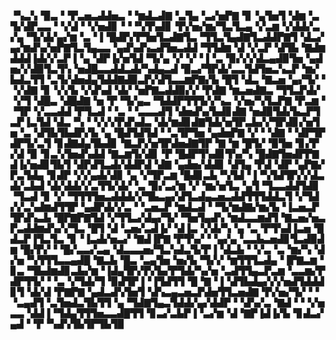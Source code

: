 ▝▚▃▚▝▉▃▝▝▛▃▅▃▟▟▅▃▝▝▆▟▃▟▇▝▃▜▄▝▃▞▅▛▇▝▊▝▄▜▅▜▝▟▆▝▃▜▞▟▛▃▃▝▝▞▟▝▝▞▅▟▊▝▝▝▚▜▚▟▊▝▛▞▅▞▆▞▜▃▜▃▄▝▞▃▆▝▞▟▟▞▃▞▄▝▜▞▟▞▄▞▆▝▃▝▐▝█▟▛▞▛▜▅▜▃▟▇▜▃▝▜▜▃▜▄▟▇▜▃▟▟▛▇▜▝▟▃▞▄▞▆▟▚▞▅▛▇▜▃▜▄▃▃▝▄▟▚▟▚▃▟▜▅▃▟▟▝▜▜▟▆▝▟▝▞▃▛▝▟▜▙▝▇▟▆▟▟▟▐▟▞▞▃▛▐▝▄▝▟▛▐▞▅▜▟▝▜▞▄▝▞▝▞▝▐▝▃▝▉▞▞▞▟▃▄▟▉▜▅▝▄▟▅▞▞▟▉▜▃▜▚▝▅▟█▃▃▟▟▃▟▞▚▟▄▃▟▝▉▃▞▜▛▟▞▃▃▜▟▜▅▃▚▃▛▝▆▞▙▟▃▜▜▝▃▜▞▟▅▟▄▜▟▟▇▟▉▃▛▞▟▜▃▃▆▛▇▞▙▝█▜▝▟▃▝▇▃▅▝▄▞▜▞▝▝▞▟▇▝▊▝▞▞▙▝▞▟▚▟▝▟▞▝▅▛▇▃▟▟▉▞▞▝▛▟▇▝▆▃▅▟▇▃▝▜▜▃▛▟▞▝▞▜▝▟█▃▝▟█▟▇▝▅▝▛▝▜▞▄▃▝▜▟▟▛▜▜▜▞▞▚▃▝▞▅▞▚▜▃▛▇▝▛▃▆▝▝▜▛▝▞▃▃▟▟▝▛▜▃▟▝▝▃▝▝▃▃▃▟▜▝▟▅▟▚▞▙▟▊▟▇▝▅▟▉▜▟▞▙▃▛▜▃▛▐▃▜▟▝▟▃▝▚▝▝▞▞▞▛▟▚▟▃▝▟▞▆▟▊▟▇▜▟▞▅▜▛▃▙▞▞▜▛▟▊▞▅▜▅▝▃▝▟▜▙▜▙▟▛▞▙▝▄▝█▟▜▟▜▟▝▝▃▜▛▜▅▝▄▟▅▛▇▝▞▝▝▟▇▝▝▟▛▜▛▟▛▜▞▃▜▝▊▟▇▟▄▜▙▟▊▝▇▃▛▞▅▜▛▟▅▟▇▜▛▝▇▝▆▝█▜▞▝▉▜▅▝▊▞▛▞▟▝▉▝▊▃▚▜▅▟▚▟▟▝▇▃▆▜▞▟▊▝▛▝█▟▛▜▚▟▊▜▚▞▚▝█▟▇▜▅▟▛▛▇▟▐▞▅▟▊▜▙▜▝▟▛▟▜▃▟▞▟▟▛▟▝▟▇▝▄▟▅▞▟▟▊▝▟▜▄▝▛▟▝▟▛▝▄▛▇▞▛▃▜▟▄▝▊▟▛▝▞▞▄▟▞▟▊▝▄▝▞▜▛▃▆▝█▟▊▃▙▝▚▜▟▝▐▝▚▜▟▜▛▞▞▟▃▟▞▃▙▟▝▟▞▟▟▞▞▃▜▜▞▟▞▝▃▝▉▞▃▞▆▝▞▝▆▞▅▜▃▝▄▜▝▜▃▃▟▟▜▟▊▝▜▃▟▝▊▝▞▝▜▜▜▜▅▃▟▟▟▞▞▜▙▃▄▞▟▜▃▟▄▃▅▃▟▟▜▜▜▟▟▃▜▝▞▜▟▞▞▃▚▟▆▟▜▜▛▝▄▟▛▟▞▞▃▝▝▃▅▃▛▝▆▟▃▟▝▝▜▞▆▟▇▞▆▞▙▝▐▃▅▃▛▜▛▟▚▃▙▝█▛▇▛▇▜▟▝▞▜▜▃▞▟▄▞▜▞▝▜▅▜▄▟▚▝▆▟▃▃▆▟▜▝▇▃▅▞▅▃▛▃▟▟▆▟▚▞▞▜▃▝█▜▝▟▝▃▅▞▃▟▐▞▝▟▐▃▝▞▟▞▚▝▄▝▃▝▛▜▚▟▐▃▅▝█▟▃▛▐▜▃▜▃▝▊▝▐▃▟▞▅▃▞▝▇▟▐▛▇▝▛▜▚▞▝▝▄▞▄▝▃▃▙▃▅▟▊▜▃▟▉▟▆▝█▞▛▞▝▝█▞▃▃▞▃▄▝▟▃▃▃▅▞▜▃▚▟▃▜▞▛▐▝▟▃▙▝▝▞▃▝▃▝▆▞▚▝▟▞▅▝▚▜▜▜▃▃▄▟█▝▇▃▙▝█▃▝▃▄▜▅▝▅▞▙▝▜▞▞▝▆▜▜▜▃▟▄▝▐▛▇▃▆▝▊▃▝▜▙▟▆▟▊▃▙▞▆▝▐▟▄▜▛▞▛▞▙▞▛▜▟▞▚▞▅▝▃▟▜▜▄▃▛▃▆▝▃▃▆▞▛▟▛▜▜▞▝▝▃▝▞▜▟▞▜▝▉▟▜▛▐▝▐▜▟▜▜▝█▝▇▝▐▝▟▜▙▟▄▞▞▞▅▟▜▟▟▟▊▜▝▟▞▟▝▛▇▛▇▝▄▟▃▟▚▜▅▜▝▟▚▃▄▃▅▃▛▟▅▜▜▃▅▟▇▝▛▞▅▞▜▞▝▝▝▃▄▟▜▝▃▜▅▟▃▜▙▜▜▝▄▝▜▟▇▜▄▃▜▟▟▞▄▞▟▟▛▝▝▟▚▞▃▝▇▟▝▝▝▞▅▃▃▝▟▟▐▝▜▟▄▜▜▜▅▃▃▟█▜▜▝▊▃▞▃▙▛▐▝▃▞▆▝▟▝▇▛▐▟▐▞▙▝▊▟▃▞▄▟▝▝▛▝▚▟▚▜▙▜▛▜▙▜▉
